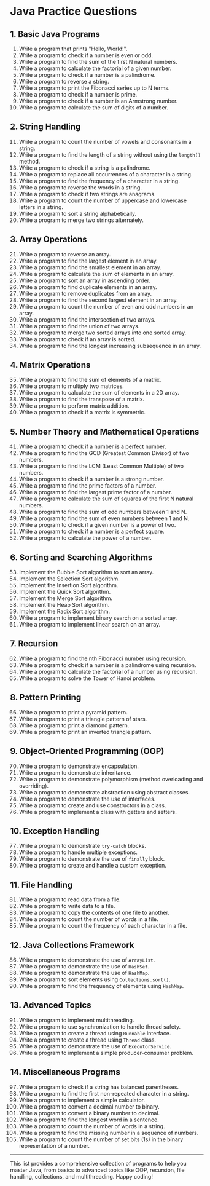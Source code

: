 # Java Practice Questions

## **1. Basic Java Programs**
1. Write a program that prints "Hello, World!".
2. Write a program to check if a number is even or odd.
3. Write a program to find the sum of the first N natural numbers.
4. Write a program to calculate the factorial of a given number.
5. Write a program to check if a number is a palindrome.
6. Write a program to reverse a string.
7. Write a program to print the Fibonacci series up to N terms.
8. Write a program to check if a number is prime.
9. Write a program to check if a number is an Armstrong number.
10. Write a program to calculate the sum of digits of a number.

## **2. String Handling**
11. Write a program to count the number of vowels and consonants in a string.
12. Write a program to find the length of a string without using the `length()` method.
13. Write a program to check if a string is a palindrome.
14. Write a program to replace all occurrences of a character in a string.
15. Write a program to find the frequency of a character in a string.
16. Write a program to reverse the words in a string.
17. Write a program to check if two strings are anagrams.
18. Write a program to count the number of uppercase and lowercase letters in a string.
19. Write a program to sort a string alphabetically.
20. Write a program to merge two strings alternately.

## **3. Array Operations**
21. Write a program to reverse an array.
22. Write a program to find the largest element in an array.
23. Write a program to find the smallest element in an array.
24. Write a program to calculate the sum of elements in an array.
25. Write a program to sort an array in ascending order.
26. Write a program to find duplicate elements in an array.
27. Write a program to remove duplicates from an array.
28. Write a program to find the second largest element in an array.
29. Write a program to count the number of even and odd numbers in an array.
30. Write a program to find the intersection of two arrays.
31. Write a program to find the union of two arrays.
32. Write a program to merge two sorted arrays into one sorted array.
33. Write a program to check if an array is sorted.
34. Write a program to find the longest increasing subsequence in an array.

## **4. Matrix Operations**
35. Write a program to find the sum of elements of a matrix.
36. Write a program to multiply two matrices.
37. Write a program to calculate the sum of elements in a 2D array.
38. Write a program to find the transpose of a matrix.
39. Write a program to perform matrix addition.
40. Write a program to check if a matrix is symmetric.

## **5. Number Theory and Mathematical Operations**
41. Write a program to check if a number is a perfect number.
42. Write a program to find the GCD (Greatest Common Divisor) of two numbers.
43. Write a program to find the LCM (Least Common Multiple) of two numbers.
44. Write a program to check if a number is a strong number.
45. Write a program to find the prime factors of a number.
46. Write a program to find the largest prime factor of a number.
47. Write a program to calculate the sum of squares of the first N natural numbers.
48. Write a program to find the sum of odd numbers between 1 and N.
49. Write a program to find the sum of even numbers between 1 and N.
50. Write a program to check if a given number is a power of two.
51. Write a program to check if a number is a perfect square.
52. Write a program to calculate the power of a number.

## **6. Sorting and Searching Algorithms**
53. Implement the Bubble Sort algorithm to sort an array.
54. Implement the Selection Sort algorithm.
55. Implement the Insertion Sort algorithm.
56. Implement the Quick Sort algorithm.
57. Implement the Merge Sort algorithm.
58. Implement the Heap Sort algorithm.
59. Implement the Radix Sort algorithm.
60. Write a program to implement binary search on a sorted array.
61. Write a program to implement linear search on an array.

## **7. Recursion**
62. Write a program to find the nth Fibonacci number using recursion.
63. Write a program to check if a number is a palindrome using recursion.
64. Write a program to calculate the factorial of a number using recursion.
65. Write a program to solve the Tower of Hanoi problem.

## **8. Pattern Printing**
66. Write a program to print a pyramid pattern.
67. Write a program to print a triangle pattern of stars.
68. Write a program to print a diamond pattern.
69. Write a program to print an inverted triangle pattern.

## **9. Object-Oriented Programming (OOP)**
70. Write a program to demonstrate encapsulation.
71. Write a program to demonstrate inheritance.
72. Write a program to demonstrate polymorphism (method overloading and overriding).
73. Write a program to demonstrate abstraction using abstract classes.
74. Write a program to demonstrate the use of interfaces.
75. Write a program to create and use constructors in a class.
76. Write a program to implement a class with getters and setters.

## **10. Exception Handling**
77. Write a program to demonstrate `try-catch` blocks.
78. Write a program to handle multiple exceptions.
79. Write a program to demonstrate the use of `finally` block.
80. Write a program to create and handle a custom exception.

## **11. File Handling**
81. Write a program to read data from a file.
82. Write a program to write data to a file.
83. Write a program to copy the contents of one file to another.
84. Write a program to count the number of words in a file.
85. Write a program to count the frequency of each character in a file.

## **12. Java Collections Framework**
86. Write a program to demonstrate the use of `ArrayList`.
87. Write a program to demonstrate the use of `HashSet`.
88. Write a program to demonstrate the use of `HashMap`.
89. Write a program to sort elements using `Collections.sort()`.
90. Write a program to find the frequency of elements using `HashMap`.

## **13. Advanced Topics**
91. Write a program to implement multithreading.
92. Write a program to use synchronization to handle thread safety.
93. Write a program to create a thread using `Runnable` interface.
94. Write a program to create a thread using `Thread` class.
95. Write a program to demonstrate the use of `ExecutorService`.
96. Write a program to implement a simple producer-consumer problem.

## **14. Miscellaneous Programs**
97. Write a program to check if a string has balanced parentheses.
98. Write a program to find the first non-repeated character in a string.
99. Write a program to implement a simple calculator.
100. Write a program to convert a decimal number to binary.
101. Write a program to convert a binary number to decimal.
102. Write a program to find the longest word in a sentence.
103. Write a program to count the number of words in a string.
104. Write a program to find the missing number in a sequence of numbers.
105. Write a program to count the number of set bits (1s) in the binary representation of a number.

---

This list provides a comprehensive collection of programs to help you master Java, from basics to advanced topics like OOP, recursion, file handling, collections, and multithreading. Happy coding!

